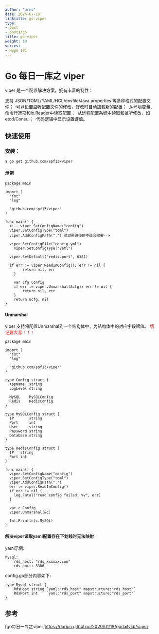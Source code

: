 ```yaml
---
author: "arno"
date: 2024-07-10
linktitle: go-viper
type:
- post
- posts/go
title: go-viper
weight: 10
series:
- Hugo 101
---
```



# Go 每日一库之 viper

viper 是一个配置解决方案，拥有丰富的特性：

支持 JSON/TOML/YAML/HCL/envfile/Java properties 等多种格式的配置文件；
·可以设置监听配置文件的修改，修改时自动加载新的配置；
·从环境变量、命令行选项和io.Reader中读取配置；
·从远程配置系统中读取和监听修改，如 etcd/Consul；
·代码逻辑中显示设置键值。

## 快速使用
### 安装：
```
$ go get github.com/spf13/viper
```
#### 示例
```
package main

import (
  "fmt"
  "log"

  "github.com/spf13/viper"
)

func main() {
  <!-- viper.SetConfigName("config")
  viper.SetConfigType("toml")
  viper.AddConfigPath(".") 试过带路径的不适合部署-->

  viper.SetConfigFile("config.yml")
	viper.SetConfigType("yaml")

  viper.SetDefault("redis.port", 6381)

  if err := viper.ReadInConfig(); err != nil {
		return nil, err
	}

	var cfg Config
	if err := viper.Unmarshal(&cfg); err != nil {
		return nil, err
	}
	return &cfg, nil
}
```
#### Unmarshal
viper 支持将配置Unmarshal到一个结构体中，为结构体中的对应字段赋值。
<font color=red>切记要大写！！！</font>

```
package main

import (
  "fmt"
  "log"

  "github.com/spf13/viper"
)

type Config struct {
  AppName  string
  LogLevel string

  MySQL    MySQLConfig
  Redis    RedisConfig
}

type MySQLConfig struct {
  IP       string
  Port     int
  User     string
  Password string
  Database string
}

type RedisConfig struct {
  IP   string
  Port int
}

func main() {
  viper.SetConfigName("config")
  viper.SetConfigType("toml")
  viper.AddConfigPath(".")
  err := viper.ReadInConfig()
  if err != nil {
    log.Fatal("read config failed: %v", err)
  }

  var c Config
  viper.Unmarshal(&c)

  fmt.Println(c.MySQL)
}
```

#### 解决viper读取yaml配置存在下划线时无法映射
yaml示例:
```
mysql:
	rds_host: "rds_xxxxxx.com"
	rds_port: 3306

```
config.go部分内容如下:
```
type Mysql struct {
	RdsHost string `yaml:"rds_host" mapstructure:"rds_host"`
	RdsPort int    `yaml:"rds_port" mapstructure:"rds_port"`
}
```
## 参考

[go每日一库之viper]https://darjun.github.io/2020/01/18/godailylib/viper/